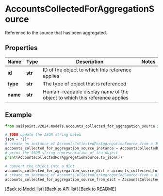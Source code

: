 # AccountsCollectedForAggregationSource

Reference to the source that has been aggregated.

## Properties

Name | Type | Description | Notes
------------ | ------------- | ------------- | -------------
**id** | **str** | ID of the object to which this reference applies | 
**type** | **str** | The type of object that is referenced | 
**name** | **str** | Human-readable display name of the object to which this reference applies | 

## Example

```python
from sailpoint.v2024.models.accounts_collected_for_aggregation_source import AccountsCollectedForAggregationSource

# TODO update the JSON string below
json = "{}"
# create an instance of AccountsCollectedForAggregationSource from a JSON string
accounts_collected_for_aggregation_source_instance = AccountsCollectedForAggregationSource.from_json(json)
# print the JSON string representation of the object
print(AccountsCollectedForAggregationSource.to_json())

# convert the object into a dict
accounts_collected_for_aggregation_source_dict = accounts_collected_for_aggregation_source_instance.to_dict()
# create an instance of AccountsCollectedForAggregationSource from a dict
accounts_collected_for_aggregation_source_from_dict = AccountsCollectedForAggregationSource.from_dict(accounts_collected_for_aggregation_source_dict)
```
[[Back to Model list]](../README.md#documentation-for-models) [[Back to API list]](../README.md#documentation-for-api-endpoints) [[Back to README]](../README.md)


